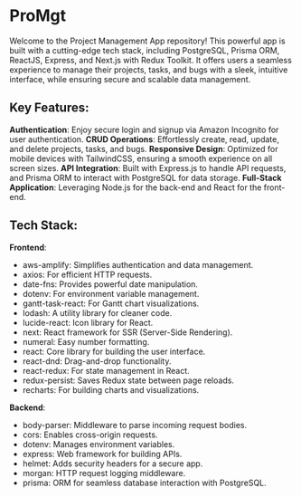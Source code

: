 #  ProMgt
Welcome to the Project Management App repository! This powerful app is built with a cutting-edge tech stack, including PostgreSQL, Prisma ORM, ReactJS, Express, and Next.js with Redux Toolkit. It offers users a seamless experience to manage their projects, tasks, and bugs with a sleek, intuitive interface, while ensuring secure and scalable data management.

##  Key Features:
**Authentication**: Enjoy secure login and signup via Amazon Incognito for user authentication.
**CRUD Operations**: Effortlessly create, read, update, and delete projects, tasks, and bugs.
**Responsive Design**: Optimized for mobile devices with TailwindCSS, ensuring a smooth experience on all screen sizes.
**API Integration**: Built with Express.js to handle API requests, and Prisma ORM to interact with PostgreSQL for data storage.
**Full-Stack Application**: Leveraging Node.js for the back-end and React for the front-end.

##  Tech Stack:

**Frontend**:
- aws-amplify: Simplifies authentication and data management.
- axios: For efficient HTTP requests.
- date-fns: Provides powerful date manipulation.
- dotenv: For environment variable management.
- gantt-task-react: For Gantt chart visualizations.
- lodash: A utility library for cleaner code.
- lucide-react: Icon library for React.
- next: React framework for SSR (Server-Side Rendering).
- numeral: Easy number formatting.
- react: Core library for building the user interface.
- react-dnd: Drag-and-drop functionality.
- react-redux: For state management in React.
- redux-persist: Saves Redux state between page reloads.
- recharts: For building charts and visualizations.

**Backend**:
- body-parser: Middleware to parse incoming request bodies.
- cors: Enables cross-origin requests.
- dotenv: Manages environment variables.
- express: Web framework for building APIs.
- helmet: Adds security headers for a secure app.
- morgan: HTTP request logging middleware.
- prisma: ORM for seamless database interaction with PostgreSQL.
